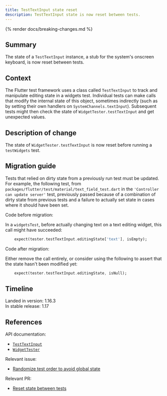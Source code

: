 ```yaml
---
title: TestTextInput state reset
description: TestTextInput state is now reset between tests.
---
```


{% render docs/breaking-changes.md %}

## Summary

The state of a `TestTextInput` instance,
a stub for the system's onscreen keyboard,
is now reset between tests.

## Context

The Flutter test framework uses a class called `TestTextInput`
to track and manipulate editing state in a widgets test.
Individual tests can make calls that modify the internal
state of this object, sometimes indirectly (such as
by setting their own handlers on `SystemChannels.textInput`).
Subsequent tests might then check the state of
`WidgetTester.testTextInput` and get unexpected values.

## Description of change

The state of `WidgetTester.testTextInput`
is now reset before running a `testWidgets` test.

## Migration guide

Tests that relied on dirty state from a previously run
test must be updated. For example, the following test,
from `packages/flutter/test/material/text_field_test.dart`
in the `'Controller can update server'` test,
previously passed because of a combination of dirty state
from previous tests and a failure to actually set state
in cases where it should have been set.

Code before migration:

In a `widgetsTest`, before actually changing text on a
text editing widget, this call might have succeeded:

```dart
    expect(tester.testTextInput.editingState['text'], isEmpty);
```

Code after migration:

Either remove the call entirely, or consider using the
following to assert that the state hasn't been modified yet:

```dart
    expect(tester.testTextInput.editingState, isNull);
```

## Timeline

Landed in version: 1.16.3<br>
In stable release: 1.17

## References

API documentation:

* [`TestTextInput`][]
* [`WidgetTester`][]

Relevant issue:

* [Randomize test order to avoid global state][]

Relevant PR:

* [Reset state between tests][]


[Randomize test order to avoid global state]: {{site.repo.flutter}}/issues/47233
[Reset state between tests]: {{site.repo.flutter}}/pull/47464
[`TestTextInput`]: {{site.api}}/flutter/flutter_test/TestTextInput-class.html
[`WidgetTester`]: {{site.api}}/flutter/flutter_test/WidgetTester-class.html
